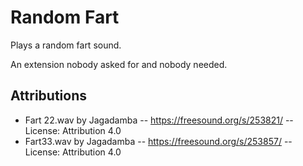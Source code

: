 # Random Fart

Plays a random fart sound.

An extension nobody asked for and nobody needed.

## Attributions
* Fart 22.wav by Jagadamba -- https://freesound.org/s/253821/ -- License: Attribution 4.0
* Fart33.wav by Jagadamba -- https://freesound.org/s/253857/ -- License: Attribution 4.0